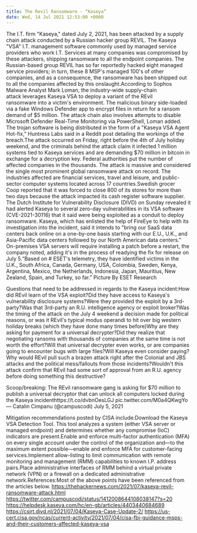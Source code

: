```yaml
---
title: The Revil Ransomware - “Kaseya”
date: Wed, 14 Jul 2021 12:53:00 +0000
---
```

The I.T. firm "Kaseya," dated July 2, 2021, has been attacked by a supply chain attack conducted by a Russian hacker group REVIL. The Kaseya "VSA" I.T. management software commonly used by managed service providers who work I.T. Services at many companies was compromised by these attackers, shipping ransomware to all the endpoint companies. The Russian-based group REVIL has so far reportedly hacked eight managed service providers; in turn, these 8 MSP's managed 100's of other companies, and as a consequence, the ransomware has been shipped out to all the companies affected by this onslaught.According to Sophos Malware Analyst Mark Loman, the industry-wide supply-chain attack leverages Kaseya VSA to deploy a variant of the REvil ransomware into a victim's environment. The malicious binary side-loaded via a fake Windows Defender app to encrypt files in return for a ransom demand of $5 million. The attack chain also involves attempts to disable Microsoft Defender Real-Time Monitoring via PowerShell, Loman added. The trojan software is being distributed in the form of a "Kaseya VSA Agent Hot-fix," Huntress Labs said in a Reddit post detailing the workings of the breach.The attack occurred on Friday, right before the 4th of July holiday weekend, and the criminals behind the attack claim it infected 1 million systems tied to Kaseya services and are demanding $70 million in bitcoin in exchange for a decryption key. Federal authorities put the number of affected companies in the thousands. The attack is massive and considered the single most prominent global ransomware attack on record. The industries affected are financial services, travel and leisure, and public-sector computer systems located across 17 countries.Swedish grocer Coop reported that it was forced to close 800 of its stores for more than two days because the attack impacted its cash register software supplier. The Dutch Institute for Vulnerability Disclosure (DIVD) on Sunday revealed it had alerted Kaseya to several zero-day vulnerabilities in its VSA software (CVE-2021-30116) that it said were being exploited as a conduit to deploy ransomware. Kaseya, which has enlisted the help of FireEye to help with its investigation into the incident, said it intends to "bring our SaaS data centers back online on a one-by-one basis starting with our E.U., U.K., and Asia-Pacific data centers followed by our North American data centers." On-premises VSA servers will require installing a patch before a restart, the company noted, adding it's in the process of readying the fix for release on July 5.“Based on # ESET's telemetry, they have identified victims in the U.K., South Africa, Canada, Germany, USA, Colombia, Sweden, Kenya, Argentina, Mexico, the Netherlands, Indonesia, Japan, Mauritius, New Zealand, Spain, and Turkey, so far.”
Picture By ESET Research

Questions that need to be addressed in regards to the Kaseya incident:How did REvil learn of the VSA exploit?Did they have access to Kaseya's vulnerability disclosure systems?Were they provided the exploit by a 3rd-party?Was that 3rd-party an R.U. intelligence agency or exploit broker?Was the timing of the attack on the July 4 weekend a decision made for political reasons, or was it REvil's typical modus operandi to hit over big western holiday breaks (which they have done many times before)Why are they asking for payment for a universal decrypter?Did they realize that negotiating ransoms with thousands of companies at the same time is not worth the effort?Will that universal decrypter even works, or are companies going to encounter bugs with large files?Will Kaseya even consider paying?Why would REvil pull such a brazen attack right after the Colonial and JBS attacks and the political mess/fallouts from those incidents?Wouldn't this attack confirm that REvil had some sort of approval from an R.U. agency before doing something this destructive?

Scoop/breaking: The REvil ransomware gang is asking for $70 million to publish a universal decryptor that can unlock all computers locked during the Kaseya incidenthttps://t.co/dvbnOesLGJ pic.twitter.com/M0a4QKwgYo— Catalin Cimpanu (@campuscodi) July 5, 2021 

Mitigation recommendations posted by CISA include:Download the Kaseya VSA Detection Tool. This tool analyzes a system (either VSA server or managed endpoint) and determines whether any compromise (IoC) indicators are present.Enable and enforce multi-factor authentication (MFA) on every single account under the control of the organization and—to the maximum extent possible—enable and enforce MFA for customer-facing services.Implement allow-listing to limit communication with remote monitoring and management (RMM) capabilities to known I.P. address pairs.Place administrative interfaces of RMM behind a virtual private network (VPN) or a firewall on a dedicated administrative network.References:Most of the above points have been referenced from the articles below. https://thehackernews.com/2021/07/kaseya-revil-ransomware-attack.html https://twitter.com/campuscodi/status/1412008644108038147?s=20 https://helpdesk.kaseya.com/hc/en-gb/articles/4403440684689 https://csirt.divd.nl/2021/07/04/Kaseya-Case-Update-2/ https://us-cert.cisa.gov/ncas/current-activity/2021/07/04/cisa-fbi-guidance-msps-and-their-customers-affected-kaseya-vsa